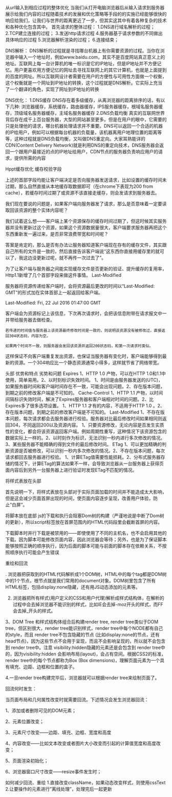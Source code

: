 从url输入到相应过程的整体优化
当我们从打开电脑浏览器后从输入请求到服务器展示给我们内容的过程随着技术的发展和优化策略等手段的的实施已经能够很快的响应给我们，让我们与世界的距离更近了一步，但其实这其中有着各种复杂的技术和各种优化包含其中。
首先请求的整体过程：
1.DNS进行域名解析的过程；
2.TCP建立连接的过程；
3.发送http请求过程
4.服务器基于请求参数的不同做出具体响应的过程
5.浏览器解析渲染的过程；
6.连接结束；
   
DNS解析：
DNS解析的过程就是寻找哪台机器上有你需要资源的过程。当你在浏览器中输入一个地址时，例如www.baidu.com，其实不是百度网站真正意义上的地址。互联网上每一台计算机的唯一标识是它的IP地址，但是IP地址并不方便记忆。用户更喜欢用方便记忆的网址去寻找互联网上的其它计算机，也就是上面提到的百度的网址。所以互联网设计者需要在用户的方便性与可用性方面做一个权衡，这个权衡就是一个网址到IP地址的转换，这个过程就是DNS解析。它实际上充当了一个翻译的角色，实现了网址到IP地址的转换

DNS优化：
1.DNS缓存
DNS存在着多级缓存，从离浏览器的距离排序的话，有以下几种: 浏览器缓存，系统缓存，路由器缓存，IPS服务器缓存，根域名服务器缓存，顶级域名服务器缓存，主域名服务器缓存
2.DNS负载均衡
真实的互联网世界背后存在成千上百台服务器，大型的网站甚至更多。但是在用户的眼中，它需要的只是处理他的请求，哪台机器处理请求并不重要。DNS可以返回一个合适的机器的IP给用户，例如可以根据每台机器的负载量，该机器离用户地理位置的距离等等，这种过程就是DNS负载均衡，又叫做DNS重定向。大家耳熟能详的CDN(Content Delivery Network)就是利用DNS的重定向技术，DNS服务器会返回一个跟用户最接近的点的IP地址给用户，CDN节点的服务器负责响应用户的请求，提供所需的内容

Hppt缓存优化
缓存校验字段

上述的首部字段均能让客户端决定是否向服务器发送请求，比如设置的缓存时间未过期，那么自然直接从本地缓存取数据即可（在chrome下表现为200 from cache），若缓存时间过期了或资源不该直接走缓存，则会发请求到服务器去。

我们现在要说的问题是，如果客户端向服务器发了请求，那么是否意味着一定要读取回该资源的整个实体内容呢？

我们试着这么想——客户端上某个资源保存的缓存时间过期了，但这时候其实服务器并没有更新过这个资源，如果这个资源数据量很大，客户端要求服务器再把这个东西重新发一遍过来，是否非常浪费带宽和时间呢？

答案是肯定的，那么是否有办法让服务器知道客户端现在存有的缓存文件，其实跟自己所有的文件是一致的，然后直接告诉客户端说“这东西你直接用缓存里的就可以了，我这边没更新过呢，就不再传一次过去了”。

为了让客户端与服务器之间能实现缓存文件是否更新的验证、提升缓存的复用率，Http1.1新增了几个首部字段来做这件事情。
Last-Modified

服务器将资源传递给客户端时，会将资源最后更改的时间以“Last-Modified: GMT”的形式加在实体首部上一起返回给客户端。

Last-Modified: Fri, 22 Jul 2016 01:47:00 GMT

客户端会为资源标记上该信息，下次再次请求时，会把该信息附带在请求报文中一并带给服务器去做检查。

    若传递的时间值与服务器上该资源最终修改时间是一致的，则说明该资源没有被修改过，直接返回304状态码，内容为空。

    如果两个时间不一致，则服务器会发回该资源并返回200状态码，和第一次请求时类似。

这样保证不向客户端重复发出资源，也保证当服务器有变化时，客户端能够得到最新的资源。一个304响应比一个静态资源通常小得多，这样就节省了网络带宽。

头部	优势和特点	劣势和问题
Expires	1、HTTP 1.0 产物，可以在HTTP 1.0和1.1中使用，简单易用。2、以时刻标识失效时间。	1、时间是由服务器发送的(UTC)，如果服务器时间和客户端时间存在不一致，可能会出现问题。2、存在版本问题，到期之前的修改客户端是不可知的。
Cache-Control	1、HTTP 1.1 产物，以时间间隔标识失效时间，解决了Expires服务器和客户端相对时间的问题。2、比Expires多了很多选项设置。	1、HTTP 1.1 才有的内容，不适用于HTTP 1.0 。2、存在版本问题，到期之前的修改客户端是不可知的。
Last-Modified	1、不存在版本问题，每次请求都会去服务器进行校验。服务器对比最后修改时间如果相同则返回304，不同返回200以及资源内容。	1、只要资源修改，无论内容是否发生实质性的变化，都会将该资源返回客户端。例如周期性重写，这种情况下该资源包含的数据实际上一样的。2、以时刻作为标识，无法识别一秒内进行多次修改的情况。3、某些服务器不能精确的得到文件的最后修改时间。
ETag	1、可以更加精确的判断资源是否被修改，可以识别一秒内多次修改的情况。2、不存在版本问题，每次请求都回去服务器进行校验。	1、计算ETag值需要性能损耗。2、分布式服务器存储的情况下，计算ETag的算法如果不一样，会导致浏览器从一台服务器上获得页面内容后到另外一台服务器上进行验证时发现ETag不匹配的情况。


将样式表放在头部

首先说明一下，将样式表放在头部对于实际页面加载的时间并不能造成太大影响，但是这会减少页面首屏出现的时间，使页面内容逐步呈现，改善用户体验，防止“白屏”。

将脚本放在底部
js的下载和执行会阻塞Dom树的构建（严谨地说是中断了Dom树的更新），所以script标签放在首屏范围内的HTML代码段里会截断首屏的内容。

下载脚本时并行下载是被禁用的——即使使用了不同的主机名，也不会启用其他的下载。因为脚本可能修改页面内容，因此浏览器会等待；另外，也是为了保证脚本能够按照正确的顺序执行，因为后面的脚本可能与前面的脚本存在依赖关系，不按照顺序执行可能会产生错误


重绘和回流

.  浏览器把获取到的HTML代码解析成1个DOM树，HTML中的每个tag都是DOM树中的1个节点，根节点就是我们常用的document对象。DOM树里包含了所有HTML标签，包括display:none隐藏，还有用JS动态添加的元素等。

2. 浏览器把所有样式(用户定义的CSS和用户代理)解析成样式结构体，在解析的过程中会去掉浏览器不能识别的样式，比如IE会去掉-moz开头的样式，而FF会去掉_开头的样式。

3、DOM Tree 和样式结构体组合后构建render tree, render tree类似于DOM tree，但区别很大，render tree能识别样式，render tree中每个NODE都有自己的style，而且 render tree不包含隐藏的节点 (比如display:none的节点，还有head节点)，因为这些节点不会用于呈现，而且不会影响呈现的，所以就不会包含到 render tree中。注意 visibility:hidden隐藏的元素还是会包含到 render tree中的，因为visibility:hidden 会影响布局(layout)，会占有空间。根据CSS2的标准，render tree中的每个节点都称为Box (Box dimensions)，理解页面元素为一个具有填充、边距、边框和位置的盒子。

4.一旦render tree构建完毕后，浏览器就可以根据render tree来绘制页面了。

回流何时发生：

当页面布局和几何属性改变时就需要回流。下述情况会发生浏览器回流：

1、添加或者删除可见的DOM元素；

2、元素位置改变；

3、元素尺寸改变——边距、填充、边框、宽度和高度

4、内容改变——比如文本改变或者图片大小改变而引起的计算值宽度和高度改变；

5、页面渲染初始化；

6、浏览器窗口尺寸改变——resize事件发生时；

如何减少回流、重绘
1.直接改变className，如果动态改变样式，则使用cssText
2.让要操作的元素进行”离线处理”，处理完后一起更新